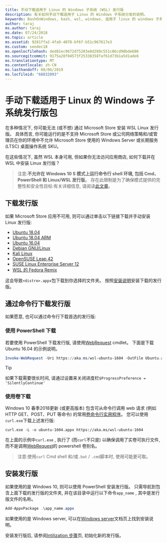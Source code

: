 ```yaml
---
title: 手动下载适用于 Linux 的 Windows 子系统 (WSL) 发行版
description: 有关如何手动下载适用于 Linux 的 Windows 子系统分发的说明。
keywords: BashOnWindows, bash, wsl, windows, 适用于 linux 的 windows 子系统, WSL, windows 子系统, 发行版, ubuntu, openSUSE, SLES, debian, kali
author: taraj
ms.author: taraj
ms.date: 07/24/2018
ms.topic: article
ms.assetid: 9281ffa2-4fa9-4078-bf6f-b51c967617e3
ms.custom: seodec18
ms.openlocfilehash: ded81ec9672d75203e0d289c551c86cd90bde606
ms.sourcegitcommit: 9175a28f04573f25338358faf61d73b1a5d1ade6
ms.translationtype: MT
ms.contentlocale: zh-CN
ms.lasthandoff: 08/06/2019
ms.locfileid: "68832093"
---
```

# <a name="manually-download-windows-subsystem-for-linux-distro-packages"></a>手动下载适用于 Linux 的 Windows 子系统发行版包

在多种情况下, 你可能无法 (或不想) 通过 Microsoft Store 安装 WSL Linux 发行版。 具体而言, 你可能运行的是不支持 Microsoft Store 或公司网络策略和/或管理员在你的环境中不允许 Microsoft Store 使用的 Windows Server 或长期服务 (LTSC) 桌面操作系统 SKU。

在这些情况下, 虽然 WSL 本身可用, 但如果你无法访问应用商店, 如何下载并在 WSL 中安装 Linux 发行版？

> 注意:**不允许在 Windows 10 S 模式上运行命令行 shell 环境, 包括 Cmd、PowerShell 和 Linux/WSL 发行版**。 存在此限制是为了确保模式提供的完整性和安全性目标:有关详细信息, 请阅读[此文章](https://blogs.msdn.microsoft.com/commandline/2017/05/18/will-linux-distros-run-on-windows-10-s/)。

## <a name="downloading-distros"></a>下载发行版

如果 Microsoft Store 应用不可用, 则可以通过单击以下链接下载并手动安装 Linux 发行版:
* [Ubuntu 18.04](https://aka.ms/wsl-ubuntu-1804)
* [Ubuntu 18.04 ARM](https://aka.ms/wsl-ubuntu-1804-arm)
* [Ubuntu 16.04](https://aka.ms/wsl-ubuntu-1604)
* [Debian GNU/Linux](https://aka.ms/wsl-debian-gnulinux)
* [Kali Linux](https://aka.ms/wsl-kali-linux-new)
* [OpenSUSE Leap 42](https://aka.ms/wsl-opensuse-42)
* [SUSE Linux Enterprise Server 12](https://aka.ms/wsl-sles-12)
* [WSL 的 Fedora Remix](https://github.com/WhitewaterFoundry/WSLFedoraRemix/releases/)

这会导致`<distro>.appx`包下载到你选择的文件夹。 按照[安装说明](#Installing-your-distro)安装下载的发行版。

## <a name="downloading-distros-via-the-command-line"></a>通过命令行下载发行版
如果愿意, 也可以通过命令行下载首选的发行版:

 ### <a name="download-using-powershell"></a>使用 PowerShell 下载
 若要使用 PowerShell 下载发行版, 请使用[WebRequest](https://msdn.microsoft.com/powershell/reference/5.1/microsoft.powershell.utility/invoke-webrequest) cmdlet。 下面是下载 Ubuntu 16.04 的示例说明。

```powershell
Invoke-WebRequest -Uri https://aka.ms/wsl-ubuntu-1604 -OutFile Ubuntu.appx -UseBasicParsing
```

> [!TIP]
> 如果下载需要很长时间, 请通过设置来关闭进度栏`$ProgressPreference = 'SilentlyContinue'`

### <a name="download-using-curl"></a>使用卷下载
Windows 10 春季2018更新 (或更高版本) 包含可从命令行调用 web 请求 (例如 HTTP GET、POST、PUT 等命令) 的常用[卷命令行实用程序](https://curl.haxx.se/)。 您可以使用`curl.exe`下载上述发行版:

```console
curl.exe -L -o ubuntu-1604.appx https://aka.ms/wsl-ubuntu-1604
```

在上面的示例中`curl.exe` , 执行了 (而`curl`不只是) 以确保调用了实卷可执行文件, 而不是调用[WebRequest](https://docs.microsoft.com/en-us/powershell/module/microsoft.powershell.utility/invoke-webrequest?view=powershell-6)的 powershell 卷别名。

> 注意:使用`curl` Cmd shell 和/或`.bat`  /  `.cmd`脚本时, 使用可能更可取。

## <a name="installing-your-distro"></a>安装发行版
如果使用的是 Windows 10, 则可以使用 PowerShell 安装发行版。 只需导航到包含上面下载的发行版的文件夹, 并在该目录中运行以下命令`app_name` , 其中是发行版文件的名称。  
```Powershell
Add-AppxPackage .\app_name.appx
```

如果使用的是 Windows server, 可以在[Windows server](install-on-server.md)文档页上找到安装说明。

安装发行版后, 请参阅[Intilization 步骤](initialize-distro.md)页, 初始化新的发行版。
